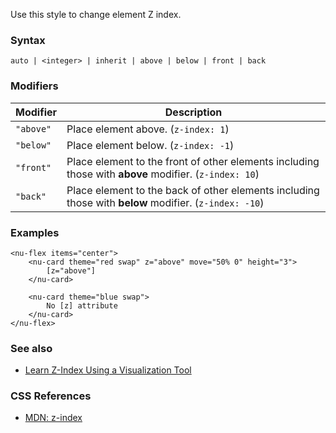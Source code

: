 Use this style to change element Z index.

### Syntax

```
auto | <integer> | inherit | above | below | front | back
```

### Modifiers

|Modifier|Description|
|----|----|
|`"above"`|Place element above. (`z-index: 1`)|
|`"below"`|Place element below.  (`z-index: -1`)|
|`"front"`|Place element to the front of other elements including those with **above** modifier.  (`z-index: 10`)|
|`"back"`|Place element to the back of other elements including those with **below** modifier. (`z-index: -10`)|

### Examples

```preview
<nu-flex items="center">
    <nu-card theme="red swap" z="above" move="50% 0" height="3">
        [z="above"]
    </nu-card>

    <nu-card theme="blue swap">
        No [z] attribute
    </nu-card>
</nu-flex>
```

### See also

* [Learn Z-Index Using a Visualization Tool](!https://thirumanikandan.com/posts/learn-z-index-using-a-visualization-tool)

### CSS References

* [MDN: z-index](!https://developer.mozilla.org/en-US/docs/Web/CSS/z-index)
